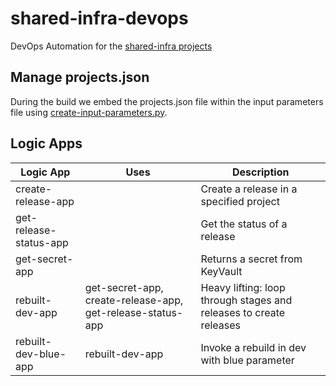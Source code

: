 # shared-infra-devops

DevOps Automation for the [shared-infra projects](https://github.com/vplauzon/shared-infra)

## Manage projects.json

During the build we embed the projects.json file within the input parameters file using [create-input-parameters.py](create-input-parameters.py).

## Logic Apps

Logic App|Uses|Description
--|--|--
create-release-app||Create a release in a specified project
get-release-status-app||Get the status of a release
get-secret-app||Returns a secret from KeyVault
rebuilt-dev-app|get-secret-app, create-release-app, get-release-status-app|Heavy lifting:  loop through stages and releases to create releases
rebuilt-dev-blue-app|rebuilt-dev-app|Invoke a rebuild in dev with blue parameter
